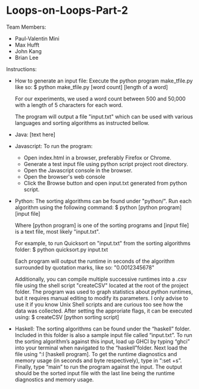 # Loops-on-Loops-Part-2

Team Members:
* Paul-Valentin Mini
* Max Hufft
* John Kang
* Brian Lee

Instructions:
* How to generate an input file:
	Execute the python program make_tfile.py like so:
	$ python make_tfile.py [word count] [length of a word]

	For our experiments, we used a word count between 500 
	and 50,000 with a length of 5 characters for each word. 

	The program will output a file "input.txt" which can be
	used with various languages and sorting algorithms as 
	instructed bellow.

* Java:
	[text here]

* Javascript:
	To run the program: 
	- Open index.html in a browser, preferably Firefox or Chrome.
	- Generate a test input file using python script project root directory.
 	- Open the Javascript console in the browser.
	- Open the browser's web console
 	- Click the Browse button and open input.txt generated from python script.

* Python:
	The sorting algorithms can be found under "python/".
	Run each algorithm using the following command:
	$ python [python program] [input file]

	Where [python program] is one of the sorting programs
	and [input file] is a text file, most likely "input.txt".

	For example, to run Quicksort on "input.txt" from the 
	sorting algorithms folder:
	$ python quicksort.py input.txt

	Each program will output the runtime in seconds of the 
	algorithm surrounded by quotation marks, like so: 
	"0.0012345678"

	Additionally, you can compile multiple successive runtimes
	into a .csv file using the shell script "createCSV" located 
	at the root of the project folder. The program was used to 
	graph statistics about python runtimes, but it requires 
	manual editing to modify its parameters. I only advise to 
	use it if you know Unix Shell scripts and are curious too 
	see how the data was collected. After setting the approriate
	flags, it can be executed using:
	$ createCSV [python sorting script]

* Haskell:
	The sorting algorithms can be found under the “haskell” folder.
	Included in this folder is also a sample input file called “input.txt”.
	To run the sorting algorithm’s against this input, load up GHCI by typing
	“ghci” into your terminal when navigated to the “haskell”folder. Next load
	the file using “:l [haskell program]. To get the runtime diagnostics and
	memory usage (in seconds and byte respectively), type in “:set +s”. Finally,
	type “main” to run the program against the input. The output should be the
	sorted input file with the last line being the runtime diagnostics and memory
	usage.

